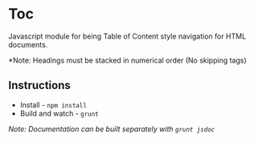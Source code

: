 # Toc
Javascript module for being Table of Content style navigation for HTML documents.

*Note: Headings must be stacked in numerical order (No skipping tags)


## Instructions

* Install - `npm install`
* Build and watch - `grunt`

*Note: Documentation can be built separately with `grunt jsdoc`*